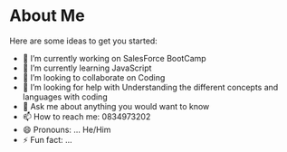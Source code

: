 # About Me



Here are some ideas to get you started:

- 🔭 I’m currently working on SalesForce BootCamp
- 🌱 I’m currently learning JavaScript
- 👯 I’m looking to collaborate on Coding
- 🤔 I’m looking for help with Understanding the different concepts and languages with coding
- 💬 Ask me about anything you would want to know 
- 📫 How to reach me: 0834973202
- 😄 Pronouns: ... He/Him
- ⚡ Fun fact: ... 
